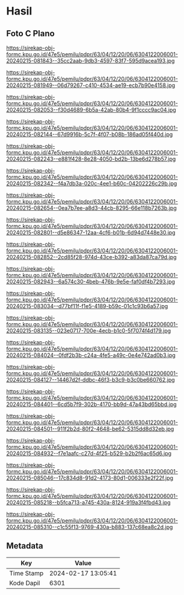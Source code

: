 # Hasil

## Foto C Plano

https://sirekap-obj-formc.kpu.go.id/47e5/pemilu/pdpr/63/04/12/20/06/6304122006001-20240215-081843--35cc2aab-9db3-4597-83f7-595d9acea193.jpg

https://sirekap-obj-formc.kpu.go.id/47e5/pemilu/pdpr/63/04/12/20/06/6304122006001-20240215-081949--06d79267-c410-4534-ae19-ecb7b90e4158.jpg

https://sirekap-obj-formc.kpu.go.id/47e5/pemilu/pdpr/63/04/12/20/06/6304122006001-20240215-082053--f30d4689-6b5a-42ab-80b4-9f1cccc9ac04.jpg

https://sirekap-obj-formc.kpu.go.id/47e5/pemilu/pdpr/63/04/12/20/06/6304122006001-20240215-082144--67d9916b-5c7f-4f07-b08b-186ad05f440d.jpg

https://sirekap-obj-formc.kpu.go.id/47e5/pemilu/pdpr/63/04/12/20/06/6304122006001-20240215-082243--e881f428-8e28-4050-bd2b-13be6d278b57.jpg

https://sirekap-obj-formc.kpu.go.id/47e5/pemilu/pdpr/63/04/12/20/06/6304122006001-20240215-082342--f4a7db3a-020c-4ee1-b60c-04202226c29b.jpg

https://sirekap-obj-formc.kpu.go.id/47e5/pemilu/pdpr/63/04/12/20/06/6304122006001-20240215-082654--0ea7b7ee-a8d3-44cb-8295-66e118b7263b.jpg

https://sirekap-obj-formc.kpu.go.id/47e5/pemilu/pdpr/63/04/12/20/06/6304122006001-20240215-082801--d5e86347-12aa-4cf6-b01b-6d94d7448e30.jpg

https://sirekap-obj-formc.kpu.go.id/47e5/pemilu/pdpr/63/04/12/20/06/6304122006001-20240215-082852--2cd85f28-974d-43ce-b392-a83da87ca79d.jpg

https://sirekap-obj-formc.kpu.go.id/47e5/pemilu/pdpr/63/04/12/20/06/6304122006001-20240215-082943--6a574c30-4beb-476b-9e5e-faf0df4b7293.jpg

https://sirekap-obj-formc.kpu.go.id/47e5/pemilu/pdpr/63/04/12/20/06/6304122006001-20240215-083034--d77bf11f-f1e5-4189-b59c-01c1c93b6a57.jpg

https://sirekap-obj-formc.kpu.go.id/47e5/pemilu/pdpr/63/04/12/20/06/6304122006001-20240215-083135--023e0717-700e-4ecb-b1c0-5f7074f4d179.jpg

https://sirekap-obj-formc.kpu.go.id/47e5/pemilu/pdpr/63/04/12/20/06/6304122006001-20240215-084024--0fdf2b3b-c24a-4fe5-a49c-0e4e742ad0b3.jpg

https://sirekap-obj-formc.kpu.go.id/47e5/pemilu/pdpr/63/04/12/20/06/6304122006001-20240215-084127--14467d2f-ddbc-46f3-b3c9-b3c0be660762.jpg

https://sirekap-obj-formc.kpu.go.id/47e5/pemilu/pdpr/63/04/12/20/06/6304122006001-20240215-084401--6cd5b7f9-302b-4170-bb9d-47a43bd65bbd.jpg

https://sirekap-obj-formc.kpu.go.id/47e5/pemilu/pdpr/63/04/12/20/06/6304122006001-20240215-084501--911f2b2d-80f2-4648-be62-5315dd8d32eb.jpg

https://sirekap-obj-formc.kpu.go.id/47e5/pemilu/pdpr/63/04/12/20/06/6304122006001-20240215-084932--f7e1aafc-c27d-4f25-b529-b2b2f6ac65d6.jpg

https://sirekap-obj-formc.kpu.go.id/47e5/pemilu/pdpr/63/04/12/20/06/6304122006001-20240215-085046--17c834d8-91d2-4173-80d1-006333e2f22f.jpg

https://sirekap-obj-formc.kpu.go.id/47e5/pemilu/pdpr/63/04/12/20/06/6304122006001-20240215-085218--b5fca713-a745-430a-8124-919a3f4fbd43.jpg

https://sirekap-obj-formc.kpu.go.id/47e5/pemilu/pdpr/63/04/12/20/06/6304122006001-20240215-085310--c1c55f13-9769-430a-b883-137c68ea8c2d.jpg


## Metadata

| Key        | Value               |
| ---------- | ------------------- |
| Time Stamp | 2024-02-17 13:05:41 |
| Kode Dapil | 6301                |



